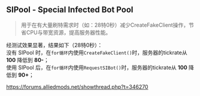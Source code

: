 ## SIPool - Special Infected Bot Pool

> 用于在有大量刷特需求时（如：28特0秒）减少CreateFakeClient操作，节省CPU与带宽资源，提高服务器性能。

经测试效果显著，结果如下（28特0秒）：  
没有 SIPool 时，在`for循环`内使用`CreateFakeClient()`时，服务器的tickrate从 **100** 降低到 **80-**；  
使用 SIPool 后，在`for循环`内使用`RequestSIBot()`时，服务器的tickrate从 **100** 降低到 **90+**；

https://forums.alliedmods.net/showthread.php?t=346270